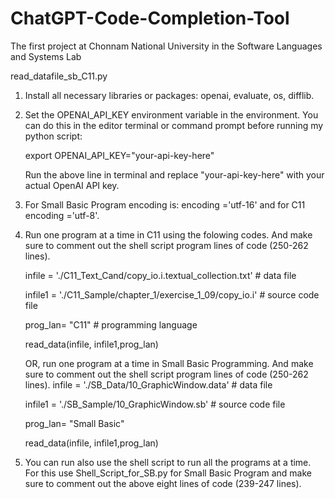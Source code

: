 # ChatGPT-Code-Completion-Tool
The first project at Chonnam National University in the Software Languages and Systems Lab

read_datafile_sb_C11.py
1. Install all necessary libraries or packages: openai, evaluate, os, difflib.
   
2. Set the OPENAI_API_KEY environment variable in the environment. You can do this in the editor terminal or command prompt before running my python script:
   
   export OPENAI_API_KEY="your-api-key-here"
   
   Run the above line in terminal and replace "your-api-key-here" with your actual OpenAI API key.
3. For Small Basic Program encoding is: encoding ='utf-16' and for C11 encoding ='utf-8'.
   
4. Run one program at a time in C11 using the folowing codes. And make sure to comment out the shell script program lines of code (250-262 lines).

   infile = './C11_Text_Cand/copy_io.i.textual_collection.txt' # data file
   
   infile1 = './C11_Sample/chapter_1/exercise_1_09/copy_io.i'   # source code file
   
   prog_lan= "C11"            # programming language
   
   read_data(infile, infile1,prog_lan)

   OR, run one program at a time in Small Basic Programming. And make sure to comment out the shell script program lines of code (250-262 lines).
   infile = './SB_Data/10_GraphicWindow.data' # data file 

   infile1 = './SB_Sample/10_GraphicWindow.sb'   # source code file

   prog_lan= "Small Basic"

   read_data(infile, infile1,prog_lan)
   
5. You can run also use the shell script to run all the programs at a time. For this use Shell_Script_for_SB.py for Small Basic Program and make sure to comment out the above eight lines of code (239-247 lines).
